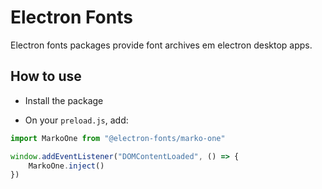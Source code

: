 # Electron Fonts

Electron fonts packages provide font archives em electron desktop apps.

## How to use

* Install the package

* On your `preload.js`, add:

```ts
import MarkoOne from "@electron-fonts/marko-one"

window.addEventListener("DOMContentLoaded", () => {
    MarkoOne.inject()
})
```